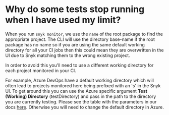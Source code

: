 # Why do some tests stop running when I have used my limit?

When you run `snyk monitor`, we use the `name` of the root package to find the appropriate project. The CLI will use the directory base-name if the root package has no name so if you are using the same default working directory for all your CI jobs then this could mean they are overwritten in the UI due to Snyk matching them to the wrong existing project.

In order to avoid this you'll need to use a different working directory for each project monitored in your CI.

For example, Azure DevOps have a default working directory which will often lead to projects monitored here being prefixed with an 's' in the Snyk UI. To get around this you can use the Azure specific argument **Test \(Working\) Directory** \(testDirectory\) and pass in the path to the directory you are currently testing. Please see the table with the parameters in our docs [here](https://support.snyk.io/hc/en-us/articles/360004127677-Azure-Pipelines-integration). Otherwise you will need to change the default directory in Azure.

